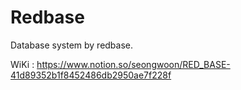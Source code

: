 # Redbase
Database system by redbase.

WiKi : https://www.notion.so/seongwoon/RED_BASE-41d89352b1f8452486db2950ae7f228f
